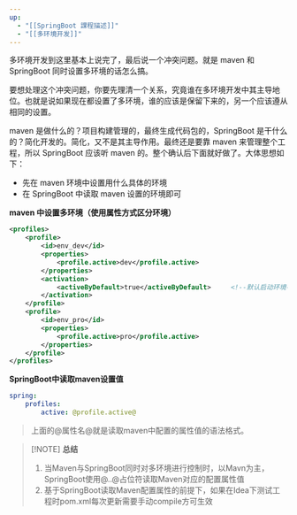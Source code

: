 ```yaml
---
up:
  - "[[SpringBoot 課程描述]]"
  - "[[多环境开发]]"
---
```

多环境开发到这里基本上说完了，最后说一个冲突问题。就是 maven 和 SpringBoot 同时设置多环境的话怎么搞。

​要想处理这个冲突问题，你要先理清一个关系，究竟谁在多环境开发中其主导地位。也就是说如果现在都设置了多环境，谁的应该是保留下来的，另一个应该遵从相同的设置。

​maven 是做什么的？项目构建管理的，最终生成代码包的，SpringBoot 是干什么的？简化开发的。简化，又不是其主导作用。最终还是要靠 maven 来管理整个工程，所以 SpringBoot 应该听 maven 的。整个确认后下面就好做了。大体思想如下：

- 先在 maven 环境中设置用什么具体的环境
- 在 SpringBoot 中读取 maven 设置的环境即可

**maven 中设置多环境（使用属性方式区分环境）**

```xml
<profiles>
    <profile>
        <id>env_dev</id>
        <properties>
            <profile.active>dev</profile.active>
        </properties>
        <activation>
            <activeByDefault>true</activeByDefault>		<!--默认启动环境-->
        </activation>
    </profile>
    <profile>
        <id>env_pro</id>
        <properties>
            <profile.active>pro</profile.active>
        </properties>
    </profile>
</profiles>
```

**SpringBoot中读取maven设置值**

```yaml
spring:
	profiles:
    	active: @profile.active@
```

> 上面的@属性名@就是读取maven中配置的属性值的语法格式。

> [!NOTE] **总结**
> 
> 1. 当Maven与SpringBoot同时对多环境进行控制时，以Mavn为主，SpringBoot使用@..@占位符读取Maven对应的配置属性值
> 2. 基于SpringBoot读取Maven配置属性的前提下，如果在Idea下测试工程时pom.xml每次更新需要手动compile方可生效
